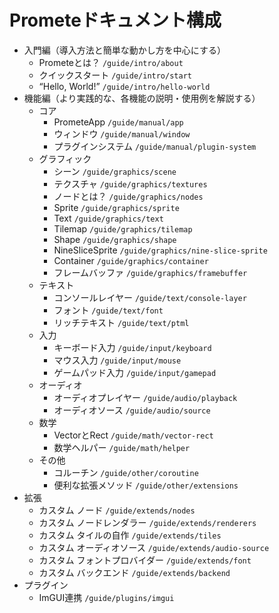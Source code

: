 # Prometeドキュメント構成

- 入門編（導入方法と簡単な動かし方を中心にする）
    - Prometeとは？ `/guide/intro/about`
    - クイックスタート `/guide/intro/start`
    - “Hello, World!” `/guide/intro/hello-world`
- 機能編（より実践的な、各機能の説明・使用例を解説する）
  - コア
    - PrometeApp `/guide/manual/app`
    - ウィンドウ `/guide/manual/window`
    - プラグインシステム `/guide/manual/plugin-system`
  - グラフィック
    - シーン `/guide/graphics/scene`
    - テクスチャ `/guide/graphics/textures`
    - ノードとは？ `/guide/graphics/nodes`
    - Sprite `/guide/graphics/sprite`
    - Text `/guide/graphics/text`
    - Tilemap `/guide/graphics/tilemap`
    - Shape `/guide/graphics/shape`
    - NineSliceSprite `/guide/graphics/nine-slice-sprite`
    - Container `/guide/graphics/container`
    - フレームバッファ `/guide/graphics/framebuffer`
  - テキスト
    - コンソールレイヤー `/guide/text/console-layer`
    - フォント `/guide/text/font`
    - リッチテキスト `/guide/text/ptml`
  - 入力
    - キーボード入力 `/guide/input/keyboard`
    - マウス入力 `/guide/input/mouse`
    - ゲームパッド入力 `/guide/input/gamepad`
  - オーディオ
    - オーディオプレイヤー `/guide/audio/playback`
    - オーディオソース `/guide/audio/source`
  - 数学
    - VectorとRect `/guide/math/vector-rect`
    - 数学ヘルパー `/guide/math/helper`
  - その他
    - コルーチン `/guide/other/coroutine`
    - 便利な拡張メソッド `/guide/other/extensions`
- 拡張
  - カスタム ノード `/guide/extends/nodes`
  - カスタム ノードレンダラー `/guide/extends/renderers`
  - カスタム タイルの自作 `/guide/extends/tiles`
  - カスタム オーディオソース `/guide/extends/audio-source`
  - カスタム フォントプロバイダー `/guide/extends/font`
  - カスタム バックエンド `/guide/extends/backend`
- プラグイン
  - ImGUI連携 `/guide/plugins/imgui`
